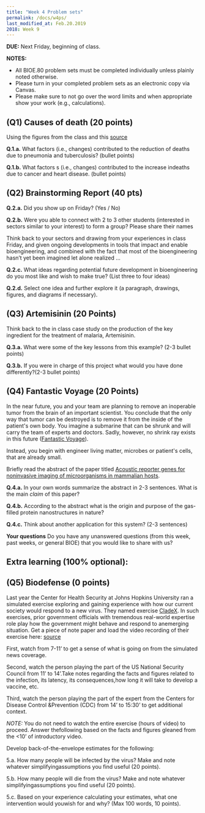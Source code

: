 ```yaml
---
title: "Week 4 Problem sets"
permalink: /docs/w4ps/
last_modified_at: Feb.20.2019
2018: Week 9
---
```


**DUE:** Next Friday, beginning of class.

**NOTES:** 
  - All BIOE.80 problem sets must be completed individually unless plainly noted otherwise.
  - Please turn in your completed problem sets as an electronic copy via Canvas. 
  - Please make sure to not go over the word limits and when appropriate show your work (e.g., calculations).

## (Q1) Causes of death (20 points) 

Using the figures from the class and this [source](https://www.businessinsider.com/leading-causes-of-death-from-1900-2010-2012-6?op=1#and-here-it-is-all-laid-out-in-one-chart-deaths-per-100000-people-by-cause-1900-vs-2010-18)

**Q.1.a.** What factors (i.e., changes) contributed to the reduction of deaths due to pneumonia and tuberculosis? (bullet points)

**Q.1.b.** What factors s (i.e., changes) contributed to the increase indeaths due to cancer and heart disease. (bullet points)

## (Q2) Brainstorming Report  (40 pts)

**Q.2.a.**  Did you show up on Friday? (Yes / No)

**Q.2.b.**  Were you able to connect with 2 to 3 other students (interested in sectors similar to your interest) to form a group? Please share their names 

Think back to your sectors and drawing from your experiences in class Friday, and given ongoing developments in tools that impact and enable bioengineering, and combined with the fact that most of the bioengineering hasn’t yet been imagined let alone realized ...  

**Q.2.c.**  What ideas regarding potential future development in bioengineering do you most like and wish to make true? (List three to four ideas) 

**Q.2.d.** Select one idea and further explore it (a paragraph, drawings, figures, and diagrams if necessary). 

## (Q3) Artemisinin (20 Points)

Think back to the in class case study on the production of the key ingredient for the treatment of malaria, Artemisinin.

**Q.3.a.** What were some of the key lessons from this example? (2-3 bullet points)

**Q.3.b.** If you were in charge of this project what would you have done differently?(2-3 bullet points)

## (Q4) Fantastic Voyage  (20 Points)

In the near future, you and your team are planning to remove an inoperable tumor from the brain of an important scientist.  You conclude that the only way that tumor can be destroyed is to remove it from the inside of the patient's own body. 
You imagine a submarine that can be shrunk and will carry the team of experts and doctors.  Sadly, however, no shrink ray exists in this future ([Fantastic Voyage](https://www.imdb.com/title/tt0060397/)). 

Instead, you begin with engineer living matter, microbes or patient's cells, that are already small. 

Briefly read the abstract of the paper titled [Acoustic reporter genes for noninvasive imaging of microorganisms in mammalian hosts](https://www.nature.com/articles/nature25021). 

**Q.4.a.** In your own words summarize the abstract in 2-3 sentences. What is the main *claim* of this paper?

**Q.4.b.** According to the abstract what is the origin and purpose of the gas-filled protein nanostructures in nature?

**Q.4.c.** Think about another application for this system? (2-3 sentences)

**Your questions** Do you have any unanswered questions (from this week, past weeks, or general BIOE) that you would like to share with us?

## Extra learning (100% optional):

## (Q5) Biodefense (0 points) 

Last year the Center for Health Security at Johns Hopkins University ran a simulated exercise exploring and gaining experience with how our current society would respond to a new virus.  They named exercise [CladeX](http://www.centerforhealthsecurity.org/our-work/events/2018_clade_x_exercise/). In such exercises, prior government officials with tremendous real-world expertise role play how the government might behave and respond to anemerging situation. Get a piece of note paper and load the video recording of their exercise here: [source](https://youtu.be/sJ1x8SlNxj0) 

First, watch from 7-11’ to get a sense of what is going on from the simulated news coverage.

Second, watch the person playing the part of the US National Security Council from 11’ to 14’.Take notes regarding the facts and figures related to the infection, its latency, its consequences,how long it will take to develop a vaccine, etc.

Third, watch the person playing the part of the expert from the Centers for Disease Control &Prevention (CDC) from 14’ to 15:30’ to get additional context.

*NOTE:* You do not need to watch the entire exercise (hours of video) to proceed.  Answer thefollowing based on the facts and figures gleaned from the <10’ of introductory video.

Develop back-of-the-envelope estimates for the following:

5.a. How many people will be infected by the virus?  Make and note whatever simplifyingassumptions you find useful (20 points).

5.b. How many people will die from the virus?  Make and note whatever simplifyingassumptions you find useful (20 points).

5.c. Based on your experience calculating your estimates, what one intervention would youwish for and why?  (Max 100 words, 10 points).
